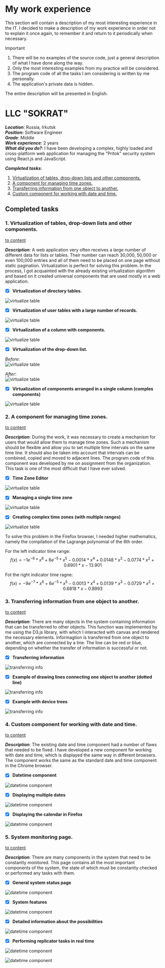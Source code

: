 # My work experience

This section will contain a description of my most interesting experience in the IT. I decided to make a description of my work experience in order not to explain it once again, to remember it and return to it periodically when necessary.


> [!IMPORTANT]
> 1. There will be no examples of the source code, just a general description of what I have done along the way.
> 2. Only the most interesting examples from my practice will be considered.
> 3. The program code of all the tasks I am considering is written by me personally.
> 4. The application's private data is hidden.

The entire description will be presented in English.

# LLC "SOKRAT"

***Location***: Russia, Irkutsk\
***Position:*** Software Engineer\
***Grade***: Middle\
***Work experience***: 2 years\
***What did you do?***: I have been developing a complex, highly loaded and cross-platform web application for managing the "Pritok" security system using React.js and JavaScript.

***Completed tasks***:
1. [Virtualization of tables, drop-down lists and other components.](https://github.com/DanSoW/my-work-experience?tab=readme-ov-file#1-virtualization-of-tables-drop-down-lists-and-other-components)
2. [A component for managing time zones.](https://github.com/DanSoW/my-work-experience?tab=readme-ov-file#2-a-component-for-managing-time-zones)
3. [Transferring information from one object to another.](https://github.com/DanSoW/my-work-experience/tree/main?tab=readme-ov-file#3-transferring-information-from-one-object-to-another)
4. [Custom component for working with date and time.](https://github.com/DanSoW/my-work-experience/tree/main?tab=readme-ov-file#4-custom-component-for-working-with-date-and-time)

## Completed tasks
### 1. Virtualization of tables, drop-down lists and other components. 
[to content](https://github.com/DanSoW/my-work-experience?tab=readme-ov-file#llc-sokrat)

***Description***: A web application very often receives a large number of different data for lists or tables. Their number can reach 30,000, 50,000 or even 100,000 entries and all of them need to be placed on one page without static pagination. Virtualization is perfect for solving this problem. In the process, I got acquainted with the already existing virtualization algorithm and based on it created universal components that are used mostly in a web application.
- [x] **Virtualization of directory tables.**

![virtualize table](https://github.com/DanSoW/my-work-experience/blob/main//images/sokrat/virtual_table_1.png?raw=true)

- [x] **Virtualization of user tables with a large number of records.**

![virtualize table](https://github.com/DanSoW/my-work-experience/blob/main//images/sokrat/virtual_table_2.png?raw=true)

- [x] **Virtualization of a column with components.**

![virtualize table](https://github.com/DanSoW/my-work-experience/blob/main//images/sokrat/virtual_table_4.png?raw=true)

- [x] **Virtualization of the drop-down list.**

*Before*:\
![virtualize table](https://github.com/DanSoW/my-work-experience/blob/main//images/sokrat/virtual_drop_down_1.png?raw=true)

*After*:\
![virtualize table](https://github.com/DanSoW/my-work-experience/blob/main//images/sokrat/virtual_drop_down_2.png?raw=true)

- [x] **Virtualization of components arranged in a single column (comples components)**

![virtualize table](https://github.com/DanSoW/my-work-experience/blob/main//images/sokrat/virtual_column_components.png?raw=true)

### 2. A component for managing time zones. 
[to content](https://github.com/DanSoW/my-work-experience?tab=readme-ov-file#llc-sokrat)

***Description***: During the work, it was necessary to create a mechanism for users that would allow them to manage time zones. Such a mechanism should be flexible and allow you to set multiple time intervals on the same time line. It should also be taken into account that intervals can be combined, copied and moved to adjacent lines. The program code of this component was developed by me on assignment from the organization. This task is one of the most difficult that I have ever solved.

- [x] **Time Zone Editor**

![virtualize table](https://github.com/DanSoW/my-work-experience/blob/main//images/sokrat/time_interval_1.png?raw=true)

- [x] **Managing a single time zone**

![virtualize table](https://github.com/DanSoW/my-work-experience/blob/main//images/sokrat/time_interval_2.png?raw=true)

- [x] **Creating complex time zones (with multiple ranges)**

![virtualize table](https://github.com/DanSoW/my-work-experience/blob/main//images/sokrat/time_interval_3.png?raw=true)

To solve this problem in the Firefox browser, I needed higher mathematics, namely the compilation of the Lagrange polynomial of the 6th order.

For the left indicator time range:
$$f(x) = {-1e}^{-6} * {x}^{6} + {6e}^{-5} * {x}^{5} - 0.0014 * {x}^{4} + 0.0148 * {x}^{3} - 0.0774 * {x}^{2} + 0.6901 * x - 13.901$$

Fot the right indicator time ragne:
$$f(x) = {-9e}^{-7} * {x}^{6} + {6e}^{-5} * {x}^{5} - 0.0013 * {x}^{4} + 0.0139 * {x}^{3} - 0.0729 * {x}^{2} + 0.6818 * x - 0.8993$$

### 3. Transferring information from one object to another.
[to content](https://github.com/DanSoW/my-work-experience?tab=readme-ov-file#llc-sokrat)

***Description***: There are many objects in the system containing information that can be transferred to other objects. This function was implemented by me using the D3.js library, with which I interacted with canvas and rendered the necessary elements. Informagtion is transferred from one object to another, which are connected by a line. The line can be red or blue, depending on whether the transfer of information is successful or not.

- [x] **Transferring information**

![transferring info](https://github.com/DanSoW/my-work-experience/blob/main//images/sokrat/transfer_info_by_object_1.png?raw=true)

- [x] **Example of drawing lines connecting one object to another (dotted line)**

![transferring info](https://github.com/DanSoW/my-work-experience/blob/main//images/sokrat/transfer_info_by_object_2.png?raw=true)

- [x] **Example with device trees**

![transferring info](https://github.com/DanSoW/my-work-experience/blob/main//images/sokrat/transfer_info_by_object_3.png?raw=true)

### 4. Custom component for working with date and time.
[to content](https://github.com/DanSoW/my-work-experience?tab=readme-ov-file#llc-sokrat)

***Description***: The existing date and time component had a number of flaws that needed to be fixed. I have developed a new component for working with date and time, which is displayed the same way in different browsers. The component works the same as the standard date and time component in the Chrome browser.

- [x] **Datetime component**

![datetime component](https://github.com/DanSoW/my-work-experience/blob/main//images/sokrat/custom_datetime_component_1.png?raw=true)

- [x] **Displaying multiple dates**

![datetime component](https://github.com/DanSoW/my-work-experience/blob/main//images/sokrat/custom_datetime_component_2.png?raw=true)

- [x] **Displaying the calendar in Firefox**

![datetime component](https://github.com/DanSoW/my-work-experience/blob/main//images/sokrat/custom_datetime_component_3.png?raw=true)

### 5. System monitoring page.
[to content](https://github.com/DanSoW/my-work-experience?tab=readme-ov-file#llc-sokrat)

***Description***: There are many components in the system that need to be constantly monitored. This page contains all the most important components of the system, the state of which must be constanlty checked or performed any tasks with them.

- [x] **General system status page**

![datetime component](https://github.com/DanSoW/my-work-experience/blob/main//images/sokrat/status_system_1.png?raw=true)

- [x] **System features**

![datetime component](https://github.com/DanSoW/my-work-experience/blob/main//images/sokrat/status_system_2.png?raw=true)

- [x] **Detailed information about the possibilities**

![datetime component](https://github.com/DanSoW/my-work-experience/blob/main//images/sokrat/status_system_3.png?raw=true)

- [x] **Performing replicator tasks in real time**

![datetime component](https://github.com/DanSoW/my-work-experience/blob/main//images/sokrat/status_system_4.png?raw=true)

![datetime component](https://github.com/DanSoW/my-work-experience/blob/main//images/sokrat/status_system_5.png?raw=true)